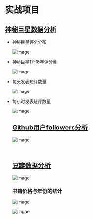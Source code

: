 # 实战项目

## [神秘巨星数据分析](http://www.kongwiki.online/%E6%8A%80%E6%9C%AF/2018/02/12/%E7%A5%9E%E7%A7%98%E5%B7%A8%E6%98%9F%E6%83%85%E6%84%9F%E5%88%86%E6%9E%90.html)

- 神秘巨星评分分布

  ![image](http://p39e7cgx2.bkt.clouddn.com/%E7%A5%9E%E7%A7%98%E5%B7%A8%E6%98%9Fstar.png)

- 神秘巨星17-18年评分量

  ![image](http://p39e7cgx2.bkt.clouddn.com/%E7%A5%9E%E7%A7%98%E5%B7%A8%E6%98%9F-%E6%AF%8F%E5%B9%B4%E7%9F%AD%E8%AF%84.png)

- 每天发表短评数量

  ![image](http://p39e7cgx2.bkt.clouddn.com/%E7%A5%9E%E7%A7%98%E5%B7%A8%E6%98%9F-%E6%AF%8F%E5%A4%A9%E5%8F%91%E8%A1%A8%E7%9F%AD%E8%AF%84%E6%95%B0%E9%87%8F.png)

- 每小时发表短评数量

  ![image](http://p39e7cgx2.bkt.clouddn.com/%E7%A5%9E%E7%A5%95%E5%B7%A8%E6%98%9F-%E6%AF%8F%E5%B0%8F%E6%97%B6%E7%9F%AD%E8%AF%84%E6%95%B0%E9%87%8F.png)

  ## [Github用户followers分析](http://www.kongwiki.online/%E6%8A%80%E6%9C%AF/2018/02/19/%E5%AF%B9github%E7%94%A8%E6%88%B7%E8%BF%9B%E8%A1%8C%E5%88%86%E6%9E%90.html)

  ![image](http://p39e7cgx2.bkt.clouddn.com/github-places.jpg)

  ​

  ## [豆瓣数据分析](http://www.kongwiki.online/%E6%8A%80%E6%9C%AF/2018/03/07/%E8%B1%86%E7%93%A3%E8%AF%BB%E4%B9%A6%E6%95%B0%E6%8D%AEEDA.html#分析源码)

  ![image](http://p39e7cgx2.bkt.clouddn.com/%E8%B1%86%E7%93%A3%E5%9B%BE%E4%B9%A6-%E4%BD%9C%E8%80%85%E4%B9%A6%E7%B1%8D%E6%95%B0%E9%87%8F.png)

  ### 书籍价格与年份的统计

  ![image](http://p39e7cgx2.bkt.clouddn.com/%E8%B1%86%E7%93%A3%E5%9B%BE%E4%B9%A6-%E4%B9%A6%E7%B1%8D%E4%BB%B7%E6%A0%BC%E4%B8%8E%E5%B9%B4%E4%BB%BD.png)

  ![imgae](http://p39e7cgx2.bkt.clouddn.com/%E8%B1%86%E7%93%A3%E5%9B%BE%E4%B9%A6-%E4%B9%A6%E7%B1%8D%E8%AF%84%E5%88%86%E4%B8%8E%E5%B9%B4%E4%BB%BD1.png)

  ​